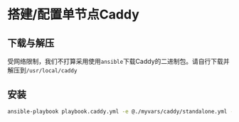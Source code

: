 # 搭建/配置单节点Caddy

## 下载与解压

受网络限制，我们不打算采用使用`ansible`下载Caddy的二进制包。请自行下载并解压到`/usr/local/caddy`

## 安装

```bash
ansible-playbook playbook.caddy.yml -e @./myvars/caddy/standalone.yml -e "HOSTS=caddy_standalone"
```